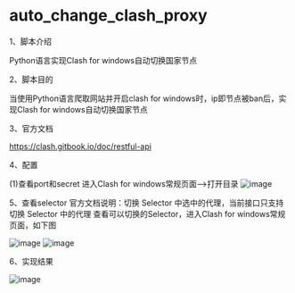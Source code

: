 # auto_change_clash_proxy
1、脚本介绍

Python语言实现Clash for windows自动切换国家节点

2、脚本目的

当使用Python语言爬取网站并开启clash for windows时，ip即节点被ban后，实现Clash for windows自动切换国家节点

3、官方文档

https://clash.gitbook.io/doc/restful-api

4、配置

(1)查看port和secret
进入Clash for windows常规页面-->打开目录
 ![image](https://user-images.githubusercontent.com/79882515/237053980-ed3d9dfa-37f9-4dc7-9a33-89cacb47fe1e.png)
 
5、查看selector
官方文档说明：切换 Selector 中选中的代理，当前接口只支持切换 Selector 中的代理 查看可以切换的Selector，进入Clash for windows常规页面，如下图

 ![image](https://user-images.githubusercontent.com/79882515/237054361-bbb07165-e96c-44b2-bd53-190ca92128a5.png)
![image](https://user-images.githubusercontent.com/79882515/237054408-ba66e580-07a0-4f5f-b805-47c1820f68ee.png)

6、实现结果

 ![image](https://user-images.githubusercontent.com/79882515/237054430-8702053b-a71b-4844-ad34-335a1745f5db.png)

